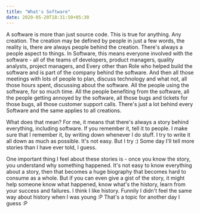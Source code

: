 ```yaml
---
title: "What's Software"
date: 2020-05-20T18:31:50+05:30
---
```


A software is more than just source code. This is true for anything. Any
creation. The creation may be defined by people in just a few words, the reality
is, there are always people behind the creation. There's always a people aspect
to things. In Software, this means everyone involved with the software - all of
the teams of developers, product managers, quality analysts, project managers,
and Every other than Role who helped build the software and is part of the
company behind the software. And then all those meetings with lots of people to
plan, discuss technology and what not, all those hours spent, discussing about
the software. All the people using the software, for so much time. All the
people benefiting from the software, all the people getting annoyed by the
software, all those bugs and tickets for those bugs, all those customer support
calls. There's just a lot behind every Software and the same applies to all
creations.

What does that mean? For me, it means that there's always a story behind
everything, including software. If you remember it, tell it to people. I make
sure that I remember it, by writing down whenever I do stuff. I try to write it
all down as much as possible. It's not easy. But I try :) Some day I'll tell
more stories than I have ever told, I guess.

One important thing I feel about these stories is - once you know the story,
you understand why something happened. It's not easy to know everything about a
story, then that becomes a huge biography that becomes hard to consume as a
whole. But if you can even give a gist of the story, it might help someone know
what happened, know what's the history, learn from your success and failures.
I think I like history. Funnily I didn't feel the same way about history when
I was young :P That's a topic for another day I guess :P
